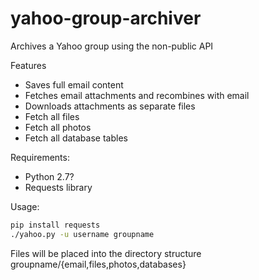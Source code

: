 yahoo-group-archiver
====================

Archives a Yahoo group using the non-public API

Features
* Saves full email content
* Fetches email attachments and recombines with email
* Downloads attachments as separate files
* Fetch all files
* Fetch all photos
* Fetch all database tables

Requirements:
* Python 2.7?
* Requests library

Usage:
```bash
pip install requests
./yahoo.py -u username groupname
```

Files will be placed into the directory structure groupname/{email,files,photos,databases}
